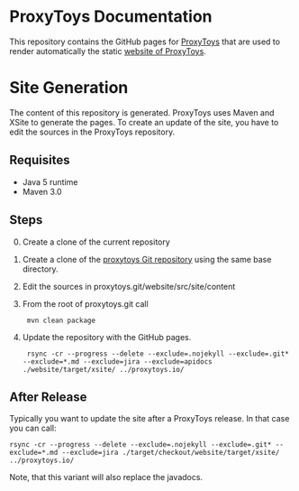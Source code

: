 # ProxyToys Documentation

This repository contains the GitHub pages for [ProxyToys](https://github.com/proxytoys/proxytoys)
that are used to render automatically the static [website of ProxyToys](https://proxytoys.github.io/). 

# Site Generation

The content of this repository is generated. ProxyToys uses Maven and XSite to generate the pages.
To create an update of the site, you have to edit the sources in the ProxyToys repository.
 
## Requisites
+ Java 5 runtime
+ Maven 3.0
 
## Steps
0. Create a clone of the current repository
0. Create a clone of the [proxytoys Git repository](https://github.com/proxytoys/proxytoys) using
the same base directory.
0. Edit the sources in proxytoys.git/website/src/site/content
0. From the root of proxytoys.git call

		mvn clean package
		
0. Update the repository with the GitHub pages.

		rsync -cr --progress --delete --exclude=.nojekyll --exclude=.git* --exclude=*.md --exclude=jira --exclude=apidocs ./website/target/xsite/ ../proxytoys.io/
 	 
## After Release
 
Typically you want to update the site after a ProxyToys release. In that case you can call: 
 
	rsync -cr --progress --delete --exclude=.nojekyll --exclude=.git* --exclude=*.md --exclude=jira ./target/checkout/website/target/xsite/ ../proxytoys.io/

Note, that this variant will also replace the javadocs.
